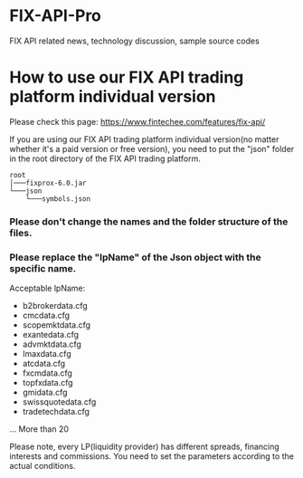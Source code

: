 # FIX-API-Pro
FIX API related news, technology discussion, sample source codes

# How to use our FIX API trading platform individual version
Please check this page:
https://www.fintechee.com/features/fix-api/

If you are using our FIX API trading platform individual version(no matter whether it's a paid version or free version), you need to put the "json" folder in the root directory of the FIX API trading platform.

```
root
│───fixprox-6.0.jar
└───json
    └───symbols.json
```

### Please don't change the names and the folder structure of the files.

### Please replace the "lpName" of the Json object with the specific name.

Acceptable lpName:

* b2brokerdata.cfg
* cmcdata.cfg
* scopemktdata.cfg
* exantedata.cfg
* advmktdata.cfg
* lmaxdata.cfg
* atcdata.cfg
* fxcmdata.cfg
* topfxdata.cfg
* gmidata.cfg
* swissquotedata.cfg
* tradetechdata.cfg

... More than 20

Please note, every LP(liquidity provider) has different spreads, financing interests and commissions. You need to set the parameters according to the actual conditions.
